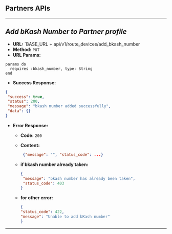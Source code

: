 ## **Partners APIs** ##
----

## ***Add bKash Number to Partner profile***

* **URL:** `BASE_URL + api/v1/route_devices/add_bkash_number
* **Method:** `PUT`
* **URL Params:**
```
params do
  requires :bkash_number, type: String
end
```

* **Success Response:**

 ```json
{
  "success": true,
  "status": 200,
  "message": "bkash number added successfully",
  "data": {}
}
```

* **Error Response:**
    * **Code:** `200`
    * **Content:**
         ```json 
          {"message": "", "status_code": ...}
         ```

  * **if bkash number already taken:**
    ```json 
    {
     "message": "bkash number has already been taken",
     "status_code": 403
    }
    ```
  * **for other error:**
    ```json
    {
    "status_code": 422,
    "message": "Unable to add bKash number"
    }
    ```
----
